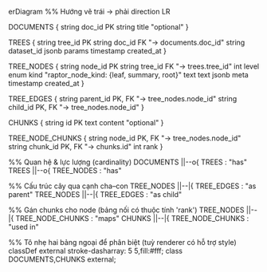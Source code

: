 erDiagram
%% Hướng vẽ trái → phải
direction LR

DOCUMENTS {
string doc_id PK
string title "optional"
}

TREES {
string tree_id PK
string doc_id FK "→ documents.doc_id"
string dataset_id
jsonb params
timestamp created_at
}

TREE_NODES {
string node_id PK
string tree_id FK "→ trees.tree_id"
int level
enum kind "raptor_node_kind: {leaf, summary, root}"
text text
jsonb meta
timestamp created_at
}

TREE_EDGES {
string parent_id PK, FK "→ tree_nodes.node_id"
string child_id PK, FK "→ tree_nodes.node_id"
}

CHUNKS {
string id PK
text content "optional"
}

TREE_NODE_CHUNKS {
string node_id PK, FK "→ tree_nodes.node_id"
string chunk_id PK, FK "→ chunks.id"
int rank
}

%% Quan hệ & lực lượng (cardinality)
DOCUMENTS ||--o{ TREES : "has"
TREES ||--o{ TREE_NODES : "has"

%% Cấu trúc cây qua cạnh cha–con
TREE_NODES ||--|{ TREE_EDGES : "as parent"
TREE_NODES ||--|{ TREE_EDGES : "as child"

%% Gán chunks cho node (bảng nối có thuộc tính 'rank')
TREE_NODES ||--|{ TREE_NODE_CHUNKS : "maps"
CHUNKS ||--|{ TREE_NODE_CHUNKS : "used in"

%% Tô nhẹ hai bảng ngoại để phân biệt (tuỳ renderer có hỗ trợ style)
classDef external stroke-dasharray: 5 5,fill:#fff;
class DOCUMENTS,CHUNKS external;
